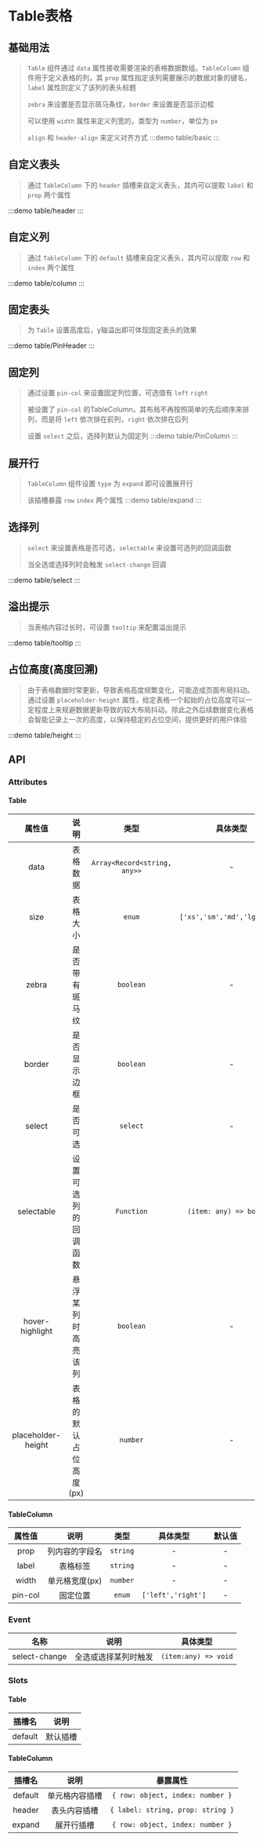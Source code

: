 # Table表格

## 基础用法
> `Table` 组件通过 `data` 属性接收需要渲染的表格数据数组。`TableColumn` 组件用于定义表格的列，其 `prop` 属性指定该列需要展示的数据对象的键名，`label` 属性则定义了该列的表头标题
>> 
> `zebra` 来设置是否显示斑马条纹，`border` 来设置是否显示边框
>>
> 可以使用 `width` 属性来定义列宽的，类型为 `number`，单位为 `px`
>>
> `align` 和 `header-align` 来定义对齐方式
:::demo table/basic
:::


## 自定义表头
> 通过 `TableColumn` 下的 `header` 插槽来自定义表头，其内可以提取 `label` 和 `prop` 两个属性

:::demo table/header
:::

## 自定义列
> 通过 `TableColumn` 下的 `default` 插槽来自定义表头，其内可以提取 `row` 和 `index` 两个属性

:::demo table/column
:::


## 固定表头
> 为 `Table` 设置高度后，y轴溢出即可体现固定表头的效果

:::demo table/PinHeader
:::


## 固定列
> 通过设置 `pin-col` 来设置固定列位置，可选值有 `left` `right`
>>
> 被设置了 `pin-col` 的TableColumn，其布局不再按照简单的先后顺序来排列，而是将 `left` 依次排在前列，`right` 依次排在后列
>> 
> 设置 `select` 之后，选择列默认为固定列
:::demo table/PinColumn
:::

## 展开行
> `TableColumn` 组件设置 `type` 为 `expand` 即可设置展开行
>>
> 该插槽暴露 `row` `index` 两个属性
:::demo table/expand
:::


## 选择列
> `select` 来设置表格是否可选，`selectable` 来设置可选列的回调函数
>>
> 当全选或选择列时会触发 `select-change` 回调

:::demo table/select
:::

## 溢出提示
> 当表格内容过长时，可设置 `tooltip` 来配置溢出提示 

:::demo table/tooltip
:::


## 占位高度(高度回溯)
> 由于表格数据时常更新，导致表格高度频繁变化，可能造成页面布局抖动。通过设置 `placeholder-height` 属性，给定表格一个起始的占位高度可以一定程度上来规避数据更新导致的较大布局抖动。除此之外后续数据变化表格会智能记录上一次的高度，以保持稳定的占位空间，提供更好的用户体验

:::demo table/height
:::

## API

### Attributes

#### Table
|       属性值       |          说明          |             类型             |           具体类型           |  默认值  |
| :----------------: | :--------------------: | :--------------------------: | :--------------------------: | :------: |
|        data        |        表格数据        | `Array<Record<string, any>>` |              -               |    -     |
|        size        |        表格大小        |            `enum`            | `['xs','sm','md','lg','xl']` | `'info'` |
|       zebra        |     是否带有斑马纹     |          `boolean`           |              -               | `false`  |
|       border       |      是否显示边框      |          `boolean`           |              -               | `false`  |
|       select       |        是否可选        |           `select`           |              -               | `false`  |
|     selectable     |  设置可选列的回调函数  |          `Function`          |   `(item: any) => boolean`   | `false`  |
|  hover-highlight   |   悬浮某列时高亮该列   |          `boolean`           |              -               | `false`  |
| placeholder-height | 表格的默认占位高度(px) |           `number`           |              -               |  `300`   |

#### TableColumn
| 属性值  |      说明      |   类型   |      具体类型      | 默认值 |
| :-----: | :------------: | :------: | :----------------: | :----: |
|  prop   | 列内容的字段名 | `string` |         -          |   -    |
|  label  |    表格标签    | `string` |         -          |   -    |
|  width  | 单元格宽度(px) | `number` |         -          |   -    |
| pin-col |    固定位置    |  `enum`  | `['left','right']` |   -    |


### Event
|     名称      |         说明         |       具体类型       |
| :-----------: | :------------------: | :------------------: |
| select-change | 全选或选择某列时触发 | `(item:any) => void` |

### Slots

#### Table
| 插槽名  |   说明   |
| :-----: | :------: |
| default | 默认插槽 |

#### TableColumn
| 插槽名  |      说明      |             暴露属性              |
| :-----: | :------------: | :-------------------------------: |
| default | 单元格内容插槽 | `{ row: object, index: number }`  |
| header  |  表头内容插槽  | `{ label: string, prop: string }` |
| expand  |   展开行插槽   | `{ row: object, index: number }`  |
